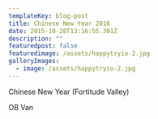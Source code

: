 ```yaml
---
templateKey: blog-post
title: Chinese New Year 2016
date: 2015-10-28T13:16:55.301Z
description: ""
featuredpost: false
featuredimage: /assets/happytryio-2.jpg
galleryImages:
  - image: /assets/happytryio-2.jpg
---
```

Chinese New Year (Fortitude Valley)

OB Van

